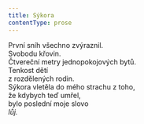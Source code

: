 ```yaml
---
title: Sýkora
contentType: prose
---
```


<section>

První sníh všechno zvýraznil.  
Svobodu křovin.  
Čtvereční metry jednopokojových bytů.  
Tenkost dětí  
z rozdělených rodin.  
Sýkora vletěla do mého strachu z toho,  
že kdybych teď umřel,  
bylo poslední moje slovo  
_lůj._

</section>
